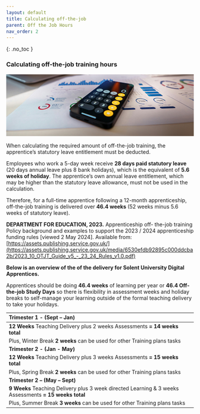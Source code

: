 ```yaml
---
layout: default
title: Calculating off-the-job
parent: Off the Job Hours
nav_order: 2
---
```


{: .no_toc }


### Calculating off-the-job training hours

![Calculator](../images/jakub-zerdzicki-ip7GFn5JqX8-unsplash.jpg)

When calculating the required amount of off-the-job training, the  apprentice’s statutory leave entitlement must be deducted. 

Employees who work a 5-day week receive **28 days paid statutory leave** (20 days annual leave plus 8 bank holidays), which is the equivalent of  **5.6 weeks of holiday**. The apprentice’s own annual leave entitlement,  which may be higher than the statutory leave allowance, must not be  used in the calculation. 

Therefore, for a full-time apprentice following a 12-month apprenticeship, off-the-job training is delivered over **46.4 weeks** (52 weeks minus 5.6  weeks of statutory leave). 

**DEPARTMENT FOR EDUCATION, 2023.** Apprenticeship off- the-job training Policy background and examples to support the 2023 / 2024 apprenticeship funding rules [viewed 2 May 2024]. Available from: [https://assets.publishing.service.gov.uk/](https://assets.publishing.service.gov.uk/media/6530efdb92895c000ddcba2b/2023_10_OTJT_Guide_v5_-_23_24_Rules_v1.0.pdf)

**Below is an overview of the of the delivery for Solent University Digital Apprentices.**

Apprentices should be doing **46.4 weeks** of learning per year or **46.4 Off-the-job Study Days** so there is flexibility in assessment weeks and holiday breaks to self-manage your learning outside of the formal teaching delivery to take your holidays.  

|**Trimester 1 - (Sept – Jan)**                                                 |
|:------------------------------------------------------------------------------|
| **12 Weeks** Teaching Delivery plus 2 weeks Assessments **= 14 weeks total**  |
| Plus, Winter Break **2 weeks** can be used for other Training plans tasks     |
| **Trimester 2 - (Jan - May)**                                                |
| **12 Weeks** Teaching Delivery plus 3 weeks Assessments **= 15 weeks total** |
| Plus, Spring Break **2 weeks** can be used for other Training plans tasks    |
| **Trimester 2 – (May – Sept)**                                                                          |
| **9 Weeks** Teaching Delivery plus 3 week directed Learning  & 3 weeks Assessments **= 15 weeks total** |
| Plus, Summer Break **3 weeks** can be used for other Training plans tasks                               |



